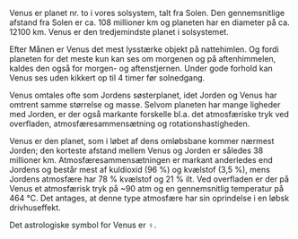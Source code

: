 Venus er planet nr. to i vores solsystem, talt fra Solen. Den gennemsnitlige afstand fra Solen er ca. 108 millioner km og planeten har en diameter på ca. 12100 km. Venus er den tredjemindste planet i solsystemet.

Efter Månen er Venus det mest lysstærke objekt på nattehimlen. Og fordi planeten for det meste kun kan ses om morgenen og på aftenhimmelen, kaldes den også for morgen- og aftenstjernen. Under gode forhold kan Venus ses uden kikkert op til 4 timer før solnedgang.

Venus omtales ofte som Jordens søsterplanet, idet Jorden og Venus har omtrent samme størrelse og masse. Selvom planeten har mange ligheder med Jorden, er der også markante forskelle bl.a. det atmosfæriske tryk ved overfladen, atmosfæresammensætning og rotationshastigheden.

Venus er den planet, som i løbet af dens omløbsbane kommer nærmest Jorden; den korteste afstand mellem Venus og Jorden er således 38 millioner km. Atmosfæresammensætningen er markant anderledes end Jordens og består mest af kuldioxid (96 %) og kvælstof (3,5 %), mens Jordens atmosfære har 78 % kvælstof og 21 % ilt. Ved overfladen er der på Venus et atmosfærisk tryk på ~90 atm og en gennemsnitlig temperatur på 464 °C. Det antages, at denne type atmosfære har sin oprindelse i en løbsk drivhuseffekt.

Det astrologiske symbol for Venus er ♀.
